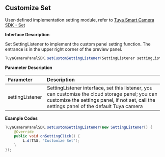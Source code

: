 ## Customize Set

User-defined implementation setting module, refer to [Tuya Smart Camera SDK - Set](<https://tuyainc.github.io/tuyasmart_camera_android_sdk_doc/en/resource/camera_device_points.html>)

**Interface Description**

Set SettingListener to implement the custom panel setting function. The entrance is in the upper right corner of the preview panel.

```java
TuyaCameraPanelSDK.setCustomSettingListener(SettingListener settingListener);
```

 **Parameter Description**

| Parameter       | Description                                                  |
| :-------------- | :----------------------------------------------------------- |
| settingListener | SettingListener interface, set this listener, you can customize the cloud storage panel; you can customize the settings panel, if not set, call the settings panel of the default Tuya camera |

**Example Codes**

```java
TuyaCameraPanelSDK.setCustomSettingListener(new SettingListener() {
    @Override
    public void onSettingClick() {
        L.d(TAG, "Customize Set");
    }
});
```